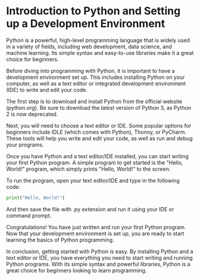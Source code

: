 # Introduction to Python and Setting up a Development Environment

Python is a powerful, high-level programming language that is widely used in a variety of fields, including web development, data science, and machine learning. Its simple syntax and easy-to-use libraries make it a great choice for beginners.

Before diving into programming with Python, it is important to have a development environment set up. This includes installing Python on your computer, as well as a text editor or integrated development environment (IDE) to write and edit your code.

The first step is to download and install Python from the official website (python.org). Be sure to download the latest version of Python 3, as Python 2 is now deprecated.

Next, you will need to choose a text editor or IDE. Some popular options for beginners include IDLE (which comes with Python), Thonny, or PyCharm. These tools will help you write and edit your code, as well as run and debug your programs.

Once you have Python and a text editor/IDE installed, you can start writing your first Python program. A simple program to get started is the "Hello, World!" program, which simply prints "Hello, World!" to the screen.

To run the program, open your text editor/IDE and type in the following code:

```python enablePythonEditor
print("Hello, World!")
```

And then save the file with .py extension and run it using your IDE or command prompt.

Congratulations! You have just written and run your first Python program. Now that your development environment is set up, you are ready to start learning the basics of Python programming.

In conclusion, getting started with Python is easy. By installing Python and a text editor or IDE, you have everything you need to start writing and running Python programs. With its simple syntax and powerful libraries, Python is a great choice for beginners looking to learn programming.

<!-- ![test](./img/test.jpg) -->
<!-- Test python -->
<!-- ```python enablePythonEditor
a = {1: 'a', 2: 'b'}
print(a)
def test():
    pass
``` -->